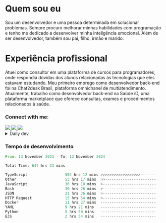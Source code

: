 # Quem sou eu
Sou um desenvolvedor e uma pessoa determinada em solucionar problemas. Sempre procuro melhorar minhas habilidades com programação e tenho me dedicado a desenvolver minha inteligência emocional. Além de ser desenvolvedor, também sou pai, filho, irmão e marido.

# Experiência profissional
Atuei como consultor em uma plataforma de cursos para programadores, onde respondia dúvidas dos alunos relacionadas às tecnologias que eles estavam estudando.
Meu primeiro emprego como desenvolvedor back-end foi na Chat2desk Brasil, plataforma omnichanel de multiatendimento.
Atualmente, trabalho como desenvolvedor back-end na Saúde iD, uma plataforma marketplace que oferece consultas, exames e procedimentos relacionados à saúde.

### Connect with me:
<a href="https://www.linkedin.com/in/theusmoreira" target="_blank" >
<img src="https://img.shields.io/badge/linkedin-%230077B5.svg?&style=for-the-badge&logo=linkedin&logoColor=white ">
</a>
<a href="https://www.instagram.com/matheus.s.moreira/" target="_blank">
<img src="https://img.shields.io/badge/instagram-%23E4405F.svg?&style=for-the-badge&logo=instagram&logoColor=white">
</a>
<a href="mailto:matheussm301@gmail.com"  target="_blank">
<img src="https://img.shields.io/badge/gmail-%23E4405F.svg?&style=for-the-badge&logo=gmail&logoColor=white">
</a>


<details>
  <summary>Daily dev </summary>
<p>
  <a href="https://app.daily.dev/matheussantos"><img src="https://github.com/matheus-santos-moreira/matheus-santos-moreira/blob/master/devcard.svg" width="200" alt="Matheus Santos's Dev Card"/></a>
 </p>
</details>

<h3>Tempo de desenvolvimento</h3>

<!--START_SECTION:waka-->

```rust
From: 13 November 2023 - To: 12 November 2024

Total Time: 647 hrs 23 mins

TypeScript                 502 hrs 12 mins >>>>>>>>>>>>>>>>>>-------   71.67 %
Other                      53 hrs 17 mins  >>-----------------------   07.61 %
JavaScript                 36 hrs 10 mins  >------------------------   05.16 %
Bash                       30 hrs 26 mins  >------------------------   04.34 %
JSON                       21 hrs 36 mins  >------------------------   03.08 %
HTTP Request               15 hrs 54 mins  >------------------------   02.27 %
Docker                     11 hrs 27 mins  -------------------------   01.64 %
YAML                       9 hrs 21 mins   -------------------------   01.33 %
Python                     5 hrs 50 mins   -------------------------   00.83 %
EJS                        2 hrs 54 mins   -------------------------   00.42 %
```

<!--END_SECTION:waka-->
